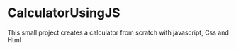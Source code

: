 # CalculatorUsingJS


This small project creates a calculator from scratch with javascript, Css and Html 


